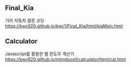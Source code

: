 ## Final_Kia
기아 자동차 클론 코딩
https://kwc620.github.io/kwc1/Final_Kia/html/kiaMain.html

## Calculator
Javascript를 활용한 웹 윈도우 계산기
https://kwc620.github.io/introduce1/calculator/html/cal.html
